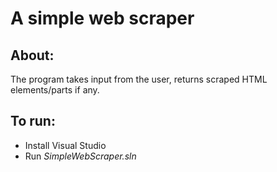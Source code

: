 # A simple web scraper
## About:
The program takes input from the user, returns scraped HTML elements/parts if any.
## To run:
- Install Visual Studio <br/>
- Run _SimpleWebScraper.sln_
